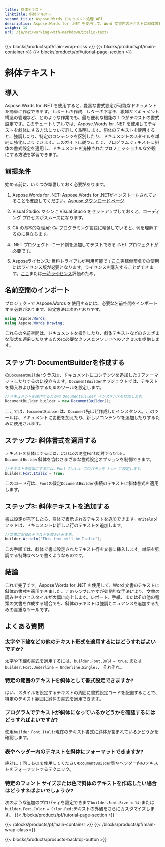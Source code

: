 ```yaml
---
title: 斜体テキスト
linktitle: 斜体テキスト
second_title: Aspose.Words ドキュメント処理 API
description: Aspose.Words for .NET を使用して、Word 文書内のテキストに斜体書式を適用する方法を学びます。コード例を含むステップバイステップ ガイドです。
weight: 10
url: /ja/net/working-with-markdown/italic-text/
---
```


{{< blocks/products/pf/main-wrap-class >}}
{{< blocks/products/pf/main-container >}}
{{< blocks/products/pf/tutorial-page-section >}}

# 斜体テキスト

## 導入

Aspose.Words for .NET を使用すると、豊富な書式設定が可能なドキュメントを簡単に作成できます。レポートの作成、レターの下書き、複雑なドキュメント構造の管理など、どのような作業でも、最も便利な機能の 1 つがテキストの書式設定です。このチュートリアルでは、Aspose.Words for .NET を使用してテキストを斜体にする方法について詳しく説明します。斜体のテキストを使用すると、強調したり、特定のコンテンツを区別したり、ドキュメントのスタイルを単純に強化したりできます。このガイドに従うことで、プログラムでテキストに斜体の書式設定を適用し、ドキュメントを洗練されたプロフェッショナルな外観にする方法を学習できます。

## 前提条件

始める前に、いくつか準備しておく必要があります。

1.  Aspose.Words for .NET: Aspose.Words for .NETがインストールされていることを確認してください。[Aspose ダウンロード ページ](https://releases.aspose.com/words/net/).

2. Visual Studio: マシンに Visual Studio をセットアップしておくと、コーディング プロセスがスムーズになります。 

3. C# の基本的な理解: C# プログラミング言語に精通していると、例を理解するのに役立ちます。

4. .NET プロジェクト: コード例を追加してテストできる .NET プロジェクトが必要です。

5.  Asposeライセンス: 無料トライアルが利用可能です[ここ](https://releases.aspose.com/)実稼働環境での使用にはライセンス版が必要となります。ライセンスを購入することができます。[ここ](https://purchase.aspose.com/buy)または[一時ライセンス](https://purchase.aspose.com/temporary-license/)評価のため。

## 名前空間のインポート

プロジェクトで Aspose.Words を使用するには、必要な名前空間をインポートする必要があります。設定方法は次のとおりです。

```csharp
using Aspose.Words;
using Aspose.Words.Drawing;
```

これらの名前空間は、ドキュメントを操作したり、斜体テキストなどのさまざまな形式を適用したりするために必要なクラスとメソッドへのアクセスを提供します。

## ステップ1: DocumentBuilderを作成する

の`DocumentBuilder`クラスは、ドキュメントにコンテンツを追加したりフォーマットしたりするのに役立ちます。`DocumentBuilder`オブジェクトでは、テキストを挿入および操作するためのツールを設定します。

```csharp
//ドキュメントを操作するための DocumentBuilder インスタンスを作成します。
DocumentBuilder builder = new DocumentBuilder();
```

ここでは、`DocumentBuilder`は、`Document`先ほど作成したインスタンス。このツールは、ドキュメントに変更を加えたり、新しいコンテンツを追加したりするために使用されます。

## ステップ2: 斜体書式を適用する

テキストを斜体にするには、`Italic`の財産`Font`反対する`true` 。`DocumentBuilder`斜体を含むさまざまな書式設定オプションを制御できます。

```csharp
//テキストを斜体にするには、Font Italic プロパティを true に設定します。
builder.Font.Italic = true;
```

このコード行は、`Font`の設定`DocumentBuilder`後続のテキストに斜体書式を適用します。

## ステップ3: 斜体テキストを追加する

書式設定が完了したら、斜体で表示されるテキストを追加できます。`Writeln`メソッドは、ドキュメントに新しい行のテキストを追加します。

```csharp
//文書に斜体のテキストを書き込みます。
builder.Writeln("This text will be Italic");
```

この手順では、斜体で書式設定されたテキスト行を文書に挿入します。単語を強調する特殊なペンで書くようなものです。

## 結論

これで完了です。Aspose.Words for .NET を使用して、Word 文書のテキストに斜体の書式を適用できました。このシンプルですが効果的な手法により、文書の読みやすさとスタイルが大幅に向上します。レポート、手紙、またはその他の種類の文書を作成する場合でも、斜体のテキストは強調とニュアンスを追加するための貴重なツールです。

## よくある質問

### 太字や下線などの他のテキスト形式を適用するにはどうすればよいですか?
太字や下線の書式を適用するには、`builder.Font.Bold = true;`または`builder.Font.Underline = Underline.Single;`、 それぞれ。

### 特定の範囲のテキストを斜体として書式設定できますか?
はい、スタイルを設定するテキストの周囲に書式設定コードを配置することで、特定のテキスト範囲に斜体の書式を適用できます。

### プログラムでテキストが斜体になっているかどうかを確認するにはどうすればよいですか?
使用`builder.Font.Italic`現在のテキスト書式に斜体が含まれているかどうかを確認します。

### 表やヘッダー内のテキストを斜体にフォーマットできますか?
絶対に！同じものを使用してください`DocumentBuilder`表やヘッダー内のテキストをフォーマットするテクニック。

### 特定のフォント サイズまたは色で斜体のテキストを作成したい場合はどうすればよいでしょうか?
次のような追加のプロパティを設定できます`builder.Font.Size = 14;`または`builder.Font.Color = Color.Red;`テキストの外観をさらにカスタマイズします。
{{< /blocks/products/pf/tutorial-page-section >}}

{{< /blocks/products/pf/main-container >}}
{{< /blocks/products/pf/main-wrap-class >}}

{{< blocks/products/products-backtop-button >}}
